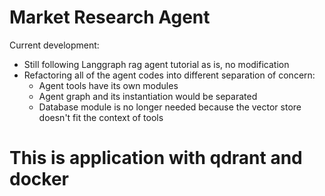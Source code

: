 # Market Research Agent

Current development:
- Still following Langgraph rag agent tutorial as is, no modification
- Refactoring all of the agent codes into different separation of concern:
    - Agent tools have its own modules
    - Agent graph and its instantiation would be separated
    - Database module is no longer needed because the vector store doesn't fit the context of tools
    

# This is application with qdrant and docker